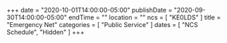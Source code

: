 +++
date = "2020-10-01T14:00:00-05:00"
publishDate = "2020-09-30T14:00:00-05:00"
endTime = ""
location = ""
ncs = [ "KE0LDS" ]
title = "Emergency Net"
categories = [ "Public Service" ]
dates = [ "NCS Schedule", "Hidden" ]
+++
